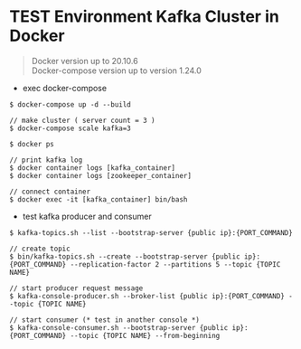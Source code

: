 # TEST Environment Kafka Cluster in Docker
> Docker version up to 20.10.6 \
Docker-compose version up to version 1.24.0

- exec docker-compose 

```
$ docker-compose up -d --build

// make cluster ( server count = 3 )
$ docker-compose scale kafka=3

$ docker ps

// print kafka log
$ docker container logs [kafka_container]
$ docker container logs [zookeeper_container]

// connect container
$ docker exec -it [kafka_container] bin/bash
```

- test kafka producer and consumer

```
$ kafka-topics.sh --list --bootstrap-server {public ip}:{PORT_COMMAND}

// create topic
$ bin/kafka-topics.sh --create --bootstrap-server {public ip}:{PORT_COMMAND} --replication-factor 2 --partitions 5 --topic {TOPIC NAME}

// start producer request message
$ kafka-console-producer.sh --broker-list {public ip}:{PORT_COMMAND} --topic {TOPIC NAME}

// start consumer (* test in another console *)
$ kafka-console-consumer.sh --bootstrap-server {public ip}:{PORT_COMMAND} --topic {TOPIC NAME} --from-beginning
```

